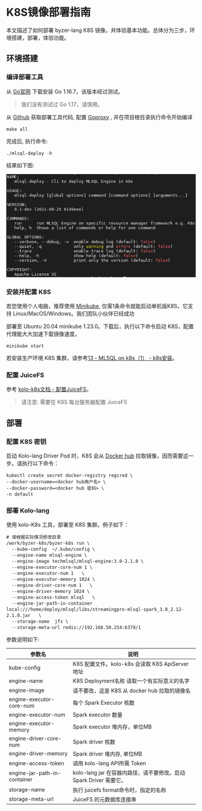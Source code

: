 # K8S镜像部署指南

本文描述了如何部署 byzer-lang K8S 镜像，并体验基本功能。总体分为三步，环境搭建，部署，体验功能。

## 环境搭建

### 编译部署工具

从 [Go官网](https://golang.org/dl/) 下载安装 Go 1.16.7，该版本经过测试。

> 我们没有测试过 Go 1.17，请慎用。

从 [Github](https://github.com/byzer-org/byzer-k8s) 获取部署工具代码, 配置 [Goproxy](https://github.com/goproxy/goproxy.cn) ,
并在项目根目录执行命令开始编译

```shell
make all
``` 

完成后, 执行命令:

```shell
./mlsql-deploy -h
```

结果如下图:

![mlsql-deploy_help](kolo-k8s_help.PNG)

### 安装并配置 K8S

若您使用个人电脑，推荐使用 [Minikube](https://minikube.sigs.k8s.io/docs/), 仅需1条命令就能启动单机版K8S，它支持 Linux/MacOS/Windows。我们团队小伙伴已经成功

部署至 Ubuntu 20.04 minikube 1.23.0。下载后，执行以下命令启动 K8S，配置代理能大大加速下载镜像速度。

```shell
minikube start
```

若安装生产环境 K8S 集群，请参考[13 - MLSQL on k8s（1） - k8s安装](https://mp.weixin.qq.com/s?__biz=MzI5NzEwODUwNw==&mid=2247483782&idx=1&sn=642b036caf8ab6a07ae7cdebe347acc3&chksm=ecbb54f2dbccdde4f6555f4e1c62403f073cf4e50d6aa66034700b2d9a8f97361857e518edc1&scene=21#wechat_redirect)。

### 配置 JuiceFS

参考 [kolo-k8s文档 - 配置JuiceFS](https://github.com/byzer-org/kolo-k8s#juicefs-file-system-setup)。

> 请注意: 需要在 K8S 每台服务器配置 JuiceFS

## 部署

### 配置 K8S 密钥

启动 Kolo-lang Driver Pod 时，K8S 会从 [Docker hub](https://hub.docker.com/) 拉取镜像，因而需要这一步。请执行以下命令：

```shell
kubectl create secret docker-registry regcred \
--docker-username=<docker hub用户名> \
--docker-password=<docker hub 密码> \
-n default
```

### 部署 Kolo-lang

使用 kolo-K8s 工具，部署至 K8S 集群。例子如下：

```shell
# 请根据实际情况修改目录 
/work/byzer-k8s/byzer-k8s run \
  --kube-config  ~/.kube/config \
  --engine-name mlsql-engine \
  --engine-image techmlsql/mlsql-engine:3.0-2.1.0 \
  --engine-executor-core-num 1 \
  --engine-executor-num 1   \
  --engine-executor-memory 1024 \
  --engine-driver-core-num 1   \
  --engine-driver-memory 1024 \
  --engine-access-token mlsql   \
  --engine-jar-path-in-container local:///home/deploy/mlsql/libs/streamingpro-mlsql-spark_3.0_2.12-2.1.0.jar   \
  --storage-name  jfs \
  --storage-meta-url redis://192.168.50.254:6379/1
```

参数说明如下:

| 参数名                          | 说明                                             |
|------------------------------|------------------------------------------------|
| kube-config                  | K8S 配置文件。kolo-k8s 会读取 K8S ApiServer 地址         |
| engine-name                  | K8S Deployment名称 请取一个有实际意义的名字                  |
| engine-image                 | 请不要改，这是 K8S 从 docker hub 拉取的镜像名                |
| engine-executor-core-num     | 每个 Spark Executor 核数                           |
| engine-executor-num          | Spark executor 数量                              |
| engine-executor-memory       | Spark executor 堆内存，单位MB                        |
| engine-driver-core-num       | Spark driver 核数                                |
| engine-driver-memory         | Spark driver 堆内存, 单位MB                         |
| engine-access-token          | 调用 kolo-lang API所需 Token                       |
| engine-jar-path-in-container | kolo-lang jar 在容器内路径，请不要修改。启动Spark Driver 需要它。 |
| storage-name                 | 执行 juicefs format命令时，指定的名称                     |
| storage-meta-url             | JuiceFS 的元数据库连接串                               |


